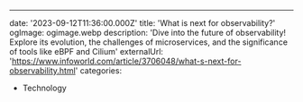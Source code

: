 ---

date: '2023-09-12T11:36:00.000Z'
title: 'What is next for observability?'
ogImage: ogimage.webp
description: 'Dive into the future of observability! Explore its evolution, the challenges of microservices, and the significance of tools like eBPF and Cilium'
externalUrl: '<https://www.infoworld.com/article/3706048/what-s-next-for-observability.html>'
categories:

- Technology
